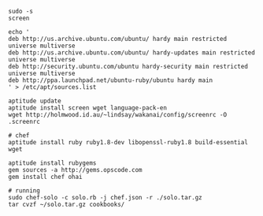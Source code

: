     sudo -s
    screen
    
    echo '
    deb http://us.archive.ubuntu.com/ubuntu/ hardy main restricted universe multiverse
    deb http://us.archive.ubuntu.com/ubuntu/ hardy-updates main restricted universe multiverse
    deb http://security.ubuntu.com/ubuntu hardy-security main restricted universe multiverse
    deb http://ppa.launchpad.net/ubuntu-ruby/ubuntu hardy main
    ' > /etc/apt/sources.list
    
    aptitude update
    aptitude install screen wget language-pack-en
    wget http://holmwood.id.au/~lindsay/wakanai/config/screenrc -O .screenrc
    
    # chef
    aptitude install ruby ruby1.8-dev libopenssl-ruby1.8 build-essential wget
    
    aptitude install rubygems
    gem sources -a http://gems.opscode.com
    gem install chef ohai
    
    # running
    sudo chef-solo -c solo.rb -j chef.json -r ./solo.tar.gz
    tar cvzf ~/solo.tar.gz cookbooks/
